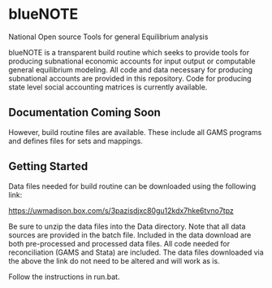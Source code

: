 # blueNOTE
National Open source Tools for general Equilibrium analysis

blueNOTE is a transparent build routine which seeks to provide tools for
producing subnational economic accounts for input output or computable general
equilibrium modeling. All code and data necessary for producing subnational
accounts are provided in this repository. Code for producing state level social
accounting matrices is currently available.

## Documentation Coming Soon ##

However, build routine files are available. These include all GAMS programs and
defines files for sets and mappings.

## Getting Started ##

Data files needed for build routine can be downloaded using the following link:

https://uwmadison.box.com/s/3pazisdjxc80gu12kdx7hke6tvno7tpz

Be sure to unzip the data files into the Data directory. Note that all data
sources are provided in the batch file. Included in the data download are both
pre-processed and processed data files. All code needed for reconciliation (GAMS
and Stata) are included. The data files downloaded via the above the link do
not need to be altered and will work as is.

Follow the instructions in run.bat.
